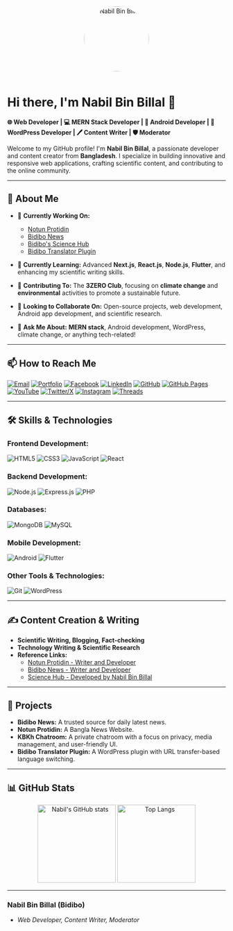 <div align="center">
  <img src="https://nabil.bidibo.xyz/jsm-logo.png" alt="Nabil Bin Billal" width="150" height="150" style="border-radius: 50%; margin-bottom: 15px; object-fit: cover;">
</div>


# Hi there, I'm Nabil Bin Billal 👋

**🌐 Web Developer | 💻 MERN Stack Developer | 📱 Android Developer | 🌟 WordPress Developer | 🖊️ Content Writer | 🛡️ Moderator**

Welcome to my GitHub profile! I'm **Nabil Bin Billal**, a passionate developer and content creator from **Bangladesh**. I specialize in building innovative and responsive web applications, crafting scientific content, and contributing to the online community.

---

## 🌟 **About Me**

- 🔭 **Currently Working On:**
  - [Notun Protidin](https://www.notunprotidin.xyz/)
  - [Bidibo News](https://www.bidibo.xyz)
  - [Bidibo's Science Hub](https://science.bidibo.xyz)
  - [Bidibo Translator Plugin](https://plugins.bidibo.xyz/)

- 🌱 **Currently Learning:** Advanced **Next.js**, **React.js**, **Node.js**, **Flutter**, and enhancing my scientific writing skills.

- 🌿 **Contributing To:** The **3ZERO Club**, focusing on **climate change** and **environmental** activities to promote a sustainable future.

- 👯 **Looking to Collaborate On:** Open-source projects, web development, Android app development, and scientific research.

- 💬 **Ask Me About:** **MERN stack**, Android development, WordPress, climate change, or anything tech-related!

---

## 📫 **How to Reach Me**

<p align="left">
  <a href="mailto:nabilbinbillal@gmail.com" target="_blank"><img src="https://img.shields.io/badge/Email-D14836?style=for-the-badge&logo=gmail&logoColor=white" alt="Email"></a>
  <a href="https://nabil.bidibo.xyz" target="_blank"><img src="https://img.shields.io/badge/-Portfolio-000000?style=for-the-badge&logo=About.me&logoColor=white" alt="Portfolio"></a>
  <a href="https://www.facebook.com/nabilbinbillal" target="_blank"><img src="https://img.shields.io/badge/Facebook-%231877F2.svg?style=for-the-badge&logo=Facebook&logoColor=white" alt="Facebook"></a>
  <a href="https://www.linkedin.com/in/nabilbinbillal" target="_blank"><img src="https://img.shields.io/badge/LinkedIn-%230077B5.svg?style=for-the-badge&logo=LinkedIn&logoColor=white" alt="LinkedIn"></a>
  <a href="https://github.com/nabilbinbillal" target="_blank"><img src="https://img.shields.io/badge/GitHub-181717?style=for-the-badge&logo=GitHub&logoColor=white" alt="GitHub"></a>
  <a href="https://nabilbinbillal.github.io" target="_blank"><img src="https://img.shields.io/badge/GitHub Pages-222222?style=for-the-badge&logo=GitHub-Pages&logoColor=white" alt="GitHub Pages"></a>
  <a href="https://www.youtube.com/@NabilBinBillal" target="_blank"><img src="https://img.shields.io/badge/YouTube-%23FF0000.svg?style=for-the-badge&logo=YouTube&logoColor=white" alt="YouTube"></a>
  <a href="https://x.com/nabilbinbillal" target="_blank"><img src="https://img.shields.io/badge/Twitter-%231DA1F2.svg?style=for-the-badge&logo=Twitter&logoColor=white" alt="Twitter/X"></a>
  <a href="https://www.instagram.com/nabilbinbillal" target="_blank"><img src="https://img.shields.io/badge/Instagram-%23E4405F.svg?style=for-the-badge&logo=Instagram&logoColor=white" alt="Instagram"></a>
  <a href="https://www.threads.net/@nabilbinbillal" target="_blank"><img src="https://img.shields.io/badge/Threads-%23000000.svg?style=for-the-badge&logo=Threads&logoColor=white" alt="Threads"></a>
</p>

---

## 🛠️ **Skills & Technologies**

### **Frontend Development:**
![HTML5](https://img.shields.io/badge/HTML5-E34F26?style=for-the-badge&logo=html5&logoColor=white)
![CSS3](https://img.shields.io/badge/CSS3-%231572B6.svg?style=for-the-badge&logo=css3&logoColor=white)
![JavaScript](https://img.shields.io/badge/JavaScript-%23323330.svg?style=for-the-badge&logo=javascript&logoColor=%23F7DF1E)
![React](https://img.shields.io/badge/React-%2320232a.svg?style=for-the-badge&logo=react&logoColor=%2361DAFB)

### **Backend Development:**
![Node.js](https://img.shields.io/badge/Node.js-%2343853D.svg?style=for-the-badge&logo=node.js&logoColor=white)
![Express.js](https://img.shields.io/badge/Express.js-%23404d59.svg?style=for-the-badge&logo=express&logoColor=%2361DAFB)
![PHP](https://img.shields.io/badge/PHP-%23777BB4.svg?style=for-the-badge&logo=php&logoColor=white)

### **Databases:**
![MongoDB](https://img.shields.io/badge/MongoDB-%234ea94b.svg?style=for-the-badge&logo=mongodb&logoColor=white)
![MySQL](https://img.shields.io/badge/MySQL-%2300f.svg?style=for-the-badge&logo=mysql&logoColor=white)

### **Mobile Development:**
![Android](https://img.shields.io/badge/Android-%233DDC84.svg?style=for-the-badge&logo=android&logoColor=white)
![Flutter](https://img.shields.io/badge/Flutter-%2302569B.svg?style=for-the-badge&logo=flutter&logoColor=white)

### **Other Tools & Technologies:**
![Git](https://img.shields.io/badge/Git-%23F05033.svg?style=for-the-badge&logo=git&logoColor=white)
![WordPress](https://img.shields.io/badge/WordPress-%23117AC9.svg?style=for-the-badge&logo=wordpress&logoColor=white)

---

## ✍️ **Content Creation & Writing**

- **Scientific Writing, Blogging, Fact-checking**
- **Technology Writing & Scientific Research**
- **Reference Links:**
  - [Notun Protidin - Writer and Developer](https://www.notunprotidin.xyz/author/nabil-bin-billal/)
  - [Bidibo News - Writer and Developer](https://bidibo.xyz/author/nabil-bin-billal)
  - [Science Hub - Developed by Nabil Bin Billal](https://science.bidibo.xyz/)

---

## 🚀 **Projects**

- **Bidibo News:** A trusted source for daily latest news.
- **Notun Protidin:** A Bangla News Website.
- **KBKh Chatroom:** A private chatroom with a focus on privacy, media management, and user-friendly UI.
- **Bidibo Translator Plugin:** A WordPress plugin with URL transfer-based language switching.

---

## 📊 **GitHub Stats**

<div align="center">
  <img height="180em" src="https://github-readme-stats.vercel.app/api?username=nabilbinbillal&show_icons=true&theme=radical" alt="Nabil's GitHub stats"/>
  <img height="180em" src="https://github-readme-stats.vercel.app/api/top-langs/?username=nabilbinbillal&layout=compact&theme=radical" alt="Top Langs"/>
</div>

---

### **Nabil Bin Billal (Bidibo)**
- *Web Developer, Content Writer, Moderator*
